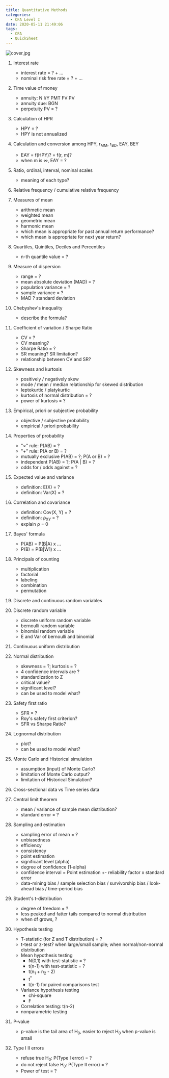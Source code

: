 ```yaml
---
title: Quantitative Methods
categories:
  - CFA Level I
date: 2020-05-11 21:49:06
tags:
  - CFA
  - QuickSheet
---
```


![cover.jpg](https://i.loli.net/2020/05/11/Cnt8e2wUGx4cJR5.jpg)
<!-- more -->

1. Interest rate
    - interest rate = ? + ...
    - nominal risk free rate = ? + ...

2. Time value of money
    - annuity: N I/Y PMT FV PV
    - annuity due: BGN
    - perpetuity PV = ?

3. Calculation of HPR
    - HPY = ?
    - HPY is not annualized

4. Calculation and conversion among HPY, r<sub>MM</sub>, r<sub>BD</sub>, EAY, BEY
    - EAY = f(HPY)? = f(r, m)?
    - when m is ∞, EAY = ?

5. Ratio, ordinal, interval, nominal scales
    - meaning of each type?

6. Relative frequency / cumulative relative frequency

7. Measures of mean
    - arithmetic mean
    - weighted mean
    - geometric mean
    - harmonic mean
    - which mean is appropriate for past annual return performance?
    - which mean is appropriate for next year return?

8. Quartiles, Quintiles, Deciles and Percentiles
    - n-th quantile value = ?

9. Measure of dispersion
    - range = ?
    - mean absolute deviation (MAD) = ?
    - population variance = ?
    - sample variance = ?
    - MAD ? standard deviation

10. Chebyshev's inequality
    - describe the formula?

11. Coefficient of variation / Sharpe Ratio
    - CV = ?
    - CV meaning?
    - Sharpe Ratio = ?
    - SR meaning? SR limitation?
    - relationship between CV and SR?

12. Skewness and kurtosis
    - positively / negatively skew
    - mode / mean / median relationship for skewed distribution
    - leptokurtic / platykurtic
    - kurtosis of normal distribution = ?
    - power of kurtosis = ?

13. Empirical, priori or subjective probability
    - objective / subjective probability
    - empirical / priori probability

14. Properties of probability
    - "×" rule: P(AB) = ?
    - "+" rule: P(A or B) = ?
    - mutually exclusive P(AB) = ?; P(A or B) = ?
    - independent P(AB) = ?; P(A | B) = ?
    - odds for / odds against = ?

15. Expected value and variance
    - definition: E(X) = ?
    - definition: Var(X) = ?

16. Correlation and covariance
    - definition: Cov(X, Y) = ?
    - definition: ρ<sub>XY</sub> = ?
    - explain ρ = 0

17. Bayes' formula
    - P(AB) = P(B|A) x ...
    - P(B) = P(B|W1) x ...

18. Principals of counting
    - multiplication
    - factorial
    - labeling
    - combination
    - permutation

19. Discrete and continuous random variables

20. Discrete random variable
    - discrete uniform random variable
    - bernoulli random variable
    - binomial random variable
    - E and Var of bernoulli and binomial

21. Continuous uniform distribution

22. Normal distribution
    - skewness = ?; kurtosis = ?
    - 4 confidence intervals are ?
    - standardization to Z
    - critical value?
    - significant level?
    - can be used to model what?

23. Safety first ratio
    - SFR = ?
    - Roy's safety first criterion?
    - SFR vs Sharpe Ratio?

24. Lognormal distribution
    - plot?
    - can be used to model what?

25. Monte Carlo and Historical simulation
    - assumption (input) of Monte Carlo?
    - limitation of Monte Carlo output?
    - limitation of Historical Simulation?

26. Cross-sectional data vs Time series data

27. Central limit theorem
    - mean / variance of sample mean distribution?
    - standard error = ?

28. Sampling and estimation
    - sampling error of mean = ?
    - unbiasedness
    - efficiency
    - consistency
    - point estimation
    - significant level (alpha)
    - degree of confidence (1-alpha)
    - confidence interval = Point estimation +- reliability factor x standard error
    - data-mining bias / sample selection bias / survivorship bias / look-ahead bias / time-period bias

29. Student's t-distribution
    - degree of freedom = ?
    - less peaked and fatter tails compared to normal distribution
    - when df grows, ?

30. Hypothesis testing
    - T-statistic (for Z and T distribution) = ?
    - t-test or z-test? when large/small sample; when normal/non-normal distribution
    - Mean hypothesis testing
        - N(0,1) with test-statistic = ?
        - t(n-1) with test-statistic = ?
        - t(n<sub>1</sub> + n<sub>2</sub> - 2)
        - t<sup>*</sup>
        - t(n-1) for paired comparisons test
    - Variance hypothesis testing
        - chi-square
        - F
    - Correlation testing: t(n-2)
    - nonparametric testing

31. P-value
    - p-value is the tail area of H<sub>0</sub>, easier to reject H<sub>0</sub> when p-value is small

32. Type I II errors
    - refuse true H<sub>0</sub>: P(Type I error) = ?
    - do not reject false H<sub>0</sub>: P(Type II error) = ?
    - Power of test = ?
